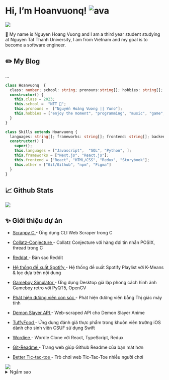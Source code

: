 # Hi, I’m Hoanvuonq!   ![ava](https://user-images.githubusercontent.com/104070703/221396082-43375006-42c6-4650-8f16-db248e1f5d67.png)

<a href="https://www.linkedin.com/in/truong-duy-1122001/"> <img src="https://img.shields.io/badge/-LinkedIn-0e76a8?style=plastic&logo=linkedIn"> </a>  

👨 My name is Nguyen Hoang Vuong and I am a third year student studying at Nguyen Tat Thanh University, I am from Vietnam and my goal is to become a software engineer.

## ✏️ My Blog

...
```typescript
class Hoanvuonq  {
  class: number; school: string; pronouns:string[]; hobbies: string[]; 
  constructor() {
    this.class = 2023;
    this.school =  "NTT 🐘";
    this.pronouns =  ["Nguyễn Hoàng Vương || Yuno"];
    this.hobbies = ["enjoy the moment", "programming", "music", "game", "foofball"]
  }
}
```
```typescript
class Skills extends Hoanvuonq {
  languages: string[]; frameworks: string[]; frontend: string[]; backend: string[]; other: string[]
  constructor() {
    super();
    this.languages = ["Javascript",  "SQL", "Python", ];
    this.frameworks = ["Next.js", "React.js"];
    this.frontend = ["React", "HTML/CSS", "Redux", "Storybook"];
    this.other = ["Git/Github", "npm", "Figma"]
  }
}
```

## 📈 Github Stats

<img align="center" src="https://github-readme-stats.vercel.app/api/top-langs/?username=anhduy1202&theme=tokyonight">



##  ✨ Giới thiệu dự án
* [ Scrappy C ](https://github.com/anhduy1202/Scrappy-C) - Ứng dụng CLI Web Scraper trong C
* [ Collatz-Conjecture ](https://github.com/anhduy1202/Collatz-Conjecture) - Collatz Conjecture với hàng đợi tin nhắn POSIX, thread trong C
* [ Reddat ](https://github.com/anhduy1202/Not-Reddit) - Bản sao Reddit
* [ Hệ thống đề xuất Spotify ](https://github.com/anhduy1202/Spotify-Recommendation-Systems) - Hệ thống đề xuất Spotify Playlist với K-Means & lọc dựa trên nội dung

* [ Gameboy Simulator ](https://github.com/anhduy1202/gameboySimulator) - Ứng dụng Desktop giả lập phong cách hình ảnh Gameboy retro với PyQT5, OpenCV
* [ Phát hiện đường viền con sóc ](https://github.com/anhduy1202/SquirrelContourDetection) - Phát hiện đường viền bằng Thị giác máy tính
* [ Demon Slayer API ](https://github.com/anhduy1202/demon-slayer-api) - Web-scraped API cho Demon Slayer Anime
* [ TuffyFood ](https://github.com/anhduy1202/TuffyFood) - Ứng dụng đánh giá thực phẩm trong khuôn viên trường iOS dành cho sinh viên CSUF sử dụng Swift
* [ Wordiee ](https://github.com/anhduy1202/wordiee) - Wordle Clone với React, TypeScript, Redux
* [ Git-Readme ](https://github.com/anhduy1202/Git-Readme) - Trang web giúp Github Readme của bạn mát hơn
* [ Better Tic-tac-toe ](https://github.com/anhduy1202/better-tic-tac-toe-client) - Trò chơi web Tic-Tac-Toe nhiều người chơi


<img src="https://github-readme-stats.vercel.app/api/top-langs/?username=anhduy1202&theme=tokyonight&layout=compact&langs_count=6">


<details><summary>Ngắm sao</summary>

[ Reddat ](https://github.com/anhduy1202/Not-Reddit) 29⭐️

</chi tiết>


